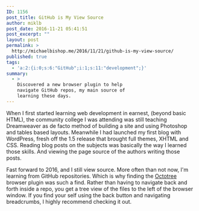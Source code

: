 ```yaml
---
ID: 1156
post_title: GitHub is My View Source
author: miklb
post_date: 2016-11-21 05:41:51
post_excerpt: ""
layout: post
permalink: >
  http://michaelbishop.me/2016/11/21/github-is-my-view-source/
published: true
tags:
  - 'a:2:{i:0;s:6:"GitHub";i:1;s:11:"development";}'
summary:
  - >
    Discovered a new browser plugin to help
    navigate GitHub repos, my main source of
    learning these days.
---
```

When I first started learning web development in earnest, (beyond basic HTML), the community college I was attending was still teaching Dreamweaver as de facto method of building a site and using Photoshop and tables based layouts. Meanwhile I had launched my first blog with WordPress, fresh off the 1.5 release that brought full themes, XHTML and CSS. Reading blog posts on the subjects was basically the way I learned those skills. And viewing the page source of the authors writing those posts.

Fast forward to 2016, and I still view source. More often than not now, I'm learning from GitHub repositories. Which is why finding the [Octotree](https://github.com/buunguyen/octotree) browser plugin was such a find. Rather than having to navigate back and forth inside a repo, you get a tree view of the files to the left of the browser window. If you find your self using the back button and navigating breadcrumbs, I highly recommend checking it out.

<a href="https://brid.gy/publish/twitter"></a>